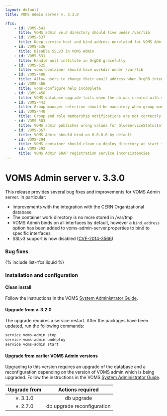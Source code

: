 ```yaml
---
layout: default
title: VOMS Admin server v. 3.3.0

rfcs:
    - id: VOMS-541
      title: VOMS admin vo.d directory should live under /var/lib
    - id: VOMS-537
      title: Keep service host and bind address unrelated for VOMS Admin server
    - id: VOMS-536
      title: Disable SSLv3 in VOMS Admin
    - id: VOMS-531
      title: Handle null institute in OrgDB gracefully
    - id: VOMS-525
      title: voms-container should have workdir under /var/lib
    - id: VOMS-488
      title: Allow users to change their email address when OrgDB integration is enabled
    - id: VOMS-486
      title: voms-configure help incomplete
    - id: VOMS-458
      title: VOMS database upgrade fails when the db was created with voms-admin v. 2.5.3
    - id: VOMS-443
      title: Group manager selection should be mandatory when group managers are enabled in the registration process
    - id: VOMS-440
      title: Group and role membership notifications are not correctly dispatched to group managers
    - id: VOMS-383
      title: VOMS admin publishes wrong values for GlueServiceStatusInfo
    - id: VOMS-367
      title: VOMS Admin should bind on 0.0.0.0 by default
    - id: VOMS-294
      title: VOMS container should clean up deploy directory at start time
    - id: VOMS-292
      title: VOMS Admin SOAP registration service inconsistencies
---
```


# VOMS Admin server v. 3.3.0

This release provides several bug fixes and improvements for VOMS Admin server.
In particular:

- Improvements with the integration with the CERN Organizational database
- The container work directory is no more stored in /var/tmp
- VOMS Admin binds on all interfaces by default, however  a `bind_address`
  option has been added to voms-admin-server.properties to bind to specific
  interfaces
- SSLv3 support is now disabled ([CVE-2014-3566][cve-2014-3566])

### Bug fixes

{% include list-rfcs.liquid %}

### Installation and configuration

#### Clean install

Follow the instructions in the VOMS [System Administrator
Guide]({{site.baseurl}}/documentation/sysadmin-guide/3.0.1).

#### Upgrade from v. 3.2.0

The upgrade requires a service restart.
After the packages have been updated, run the following commands:

```bash
service voms-admin stop
service voms-admin undeploy
service voms-admin start
```

#### Upgrade from earlier VOMS Admin versions

Upgrading to this version requires an upgrade of the database and a
reconfiguration depending on the version of VOMS admin which is being upgraded.
Follow the instructions in the VOMS [System Administrator
Guide]({{site.baseurl}}/documentation/sysadmin-guide/3.0.1).

| Upgrade from   | Actions required                                                                                            |
| :------------: | :----------------:                                                                                          |
| v. 3.1.0       | <span class="label label-important">db upgrade</span>                                                       |
| v. 2.7.0       | <span class="label label-important">db upgrade</span> <span class="label label-info">reconfiguration</span> |


[voms-website]: http://italiangrid.github.io/voms
[voms-admin-guide]: {{site.baseurl}}/documentation/voms-admin-guide/3.3.0
[cve-2014-3566]: https://access.redhat.com/security/cve/CVE-2014-3566
